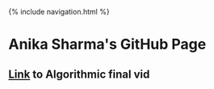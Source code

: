{% include navigation.html %}

# Anika Sharma's GitHub Page

## [Link](https://www.loom.com/share/c24baf5065814628a709d902a0b16d52) to Algorithmic final vid
